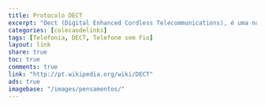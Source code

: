 ```yaml
---
title: Protocolo DECT
excerpt: "Dect (Digital Enhanced Cordless Telecommunications), é uma norma ETSI muito utilizada em telefones residenciais portais, e também para comunicação digital, atuam na faixa de 1.8Ghz a 1.9Ghz"
categories: [colecaodelinks]
tags: [Telefonia, DECT, Telefone sem Fio]
layout: link
share: true
toc: true
comments: true
link: "http://pt.wikipedia.org/wiki/DECT"
ads: true
imagebase: "/images/pensamentos/"
---
```


